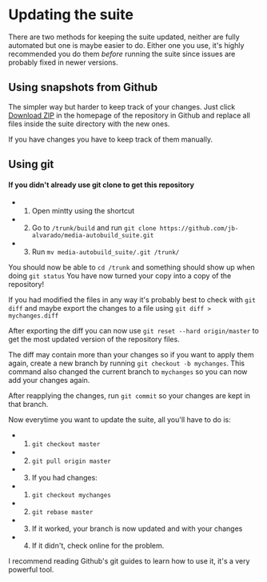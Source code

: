 Updating the suite
====

There are two methods for keeping the suite updated, neither are
fully automated but one is maybe easier to do.
Either one you use, it's highly recommended you do them *before*
running the suite since issues are probably fixed in newer versions.

## Using snapshots from Github


The simpler way but harder to keep track of your changes.
Just click [Download ZIP](https://github.com/jb-alvarado/media-autobuild_suite/archive/master.zip)
in the homepage of the repository in Github and replace all files
inside the suite directory with the new ones.

If you have changes you have to keep track of them manually.

## Using git


#### If you didn't already use git clone to get this repository
 - 1. Open mintty using the shortcut
 - 2. Go to `/trunk/build` and run `git clone https://github.com/jb-alvarado/media-autobuild_suite.git`
 - 3. Run `mv media-autobuild_suite/.git /trunk/`

You should now be able to `cd /trunk` and something should show up when doing `git status`
You have now turned your copy into a copy of the repository!

If you had modified the files in any way it's probably best to check with `git diff` and maybe export the
changes to a file using `git diff > mychanges.diff`

After exporting the diff you can now use `git reset --hard origin/master`
to get the most updated version of the repository files.

The diff may contain more than your changes so if you want to apply them again,
create a new branch by running `git checkout -b mychanges`. This command also changed the current branch
to `mychanges` so you can now add your changes again.

After reapplying the changes, run `git commit` so your changes are kept in that branch.

Now everytime you want to update the suite, all you'll have to do is:
 - 1. `git checkout master`
 - 2. `git pull origin master`
 - 3. If you had changes:
  - 1. `git checkout mychanges`
  - 2. `git rebase master`
  - 3. If it worked, your branch is now updated and with your changes
  - 4. If it didn't, check online for the problem.

I recommend reading Github's git guides to learn how to use it, it's a very powerful tool.